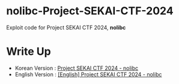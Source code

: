 # nolibc-Project-SEKAI-CTF-2024
Exploit code for Project SEKAI CTF 2024, **nolibc**

# Write Up
- Korean Version : [Project SEKAI CTF 2024 - nolibc](https://velog.io/@mntly/SEKAI-CTF-2024-nolibc#execution-image)
- English Version : [[English] Project SEKAI CTF 2024 - nolibc](https://velog.io/@mntly/Writing-English-Project-SEKAI-CTF-2024-nolibc)
